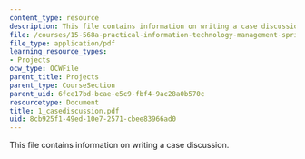 ```yaml
---
content_type: resource
description: This file contains information on writing a case discussion.
file: /courses/15-568a-practical-information-technology-management-spring-2005/8cb925f149ed10e72571cbee83966ad0_1_casediscussion.pdf
file_type: application/pdf
learning_resource_types:
- Projects
ocw_type: OCWFile
parent_title: Projects
parent_type: CourseSection
parent_uid: 6fce17bd-bcae-e5c9-fbf4-9ac28a0b570c
resourcetype: Document
title: 1_casediscussion.pdf
uid: 8cb925f1-49ed-10e7-2571-cbee83966ad0
---
```

This file contains information on writing a case discussion.

